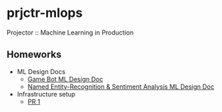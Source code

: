 # prjctr-mlops
Projector :: Machine Learning in Production

## Homeworks
- ML Design Docs
    - [Game Bot ML Design Doc](game-bot-ml-design-doc.md)
    - [Named Entity-Recognition & Sentiment Analysis ML Design Doc](ner-sa-ml-design-doc.md)
- Infrastructure setup
    - [PR 1](containers/hw2/README.md) 